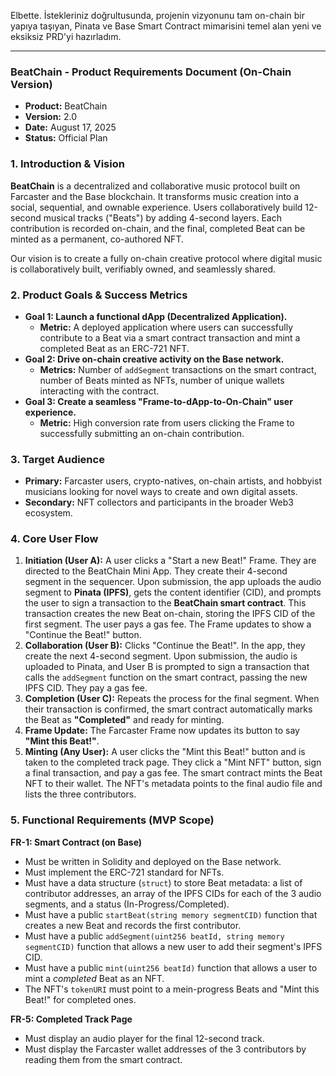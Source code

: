 Elbette. İstekleriniz doğrultusunda, projenin vizyonunu tam on-chain bir yapıya taşıyan, Pinata ve Base Smart Contract mimarisini temel alan yeni ve eksiksiz PRD'yi hazırladım.

---

### **BeatChain - Product Requirements Document (On-Chain Version)**

* **Product:** BeatChain
* **Version:** 2.0
* **Date:** August 17, 2025
* **Status:** Official Plan

### 1. Introduction & Vision

**BeatChain** is a decentralized and collaborative music protocol built on Farcaster and the Base blockchain. It transforms music creation into a social, sequential, and ownable experience. Users collaboratively build 12-second musical tracks ("Beats") by adding 4-second layers. Each contribution is recorded on-chain, and the final, completed Beat can be minted as a permanent, co-authored NFT.

Our vision is to create a fully on-chain creative protocol where digital music is collaboratively built, verifiably owned, and seamlessly shared.

### 2. Product Goals & Success Metrics

* **Goal 1: Launch a functional dApp (Decentralized Application).**
    * **Metric:** A deployed application where users can successfully contribute to a Beat via a smart contract transaction and mint a completed Beat as an ERC-721 NFT.
* **Goal 2: Drive on-chain creative activity on the Base network.**
    * **Metrics:** Number of `addSegment` transactions on the smart contract, number of Beats minted as NFTs, number of unique wallets interacting with the contract.
* **Goal 3: Create a seamless "Frame-to-dApp-to-On-Chain" user experience.**
    * **Metric:** High conversion rate from users clicking the Frame to successfully submitting an on-chain contribution.

### 3. Target Audience

* **Primary:** Farcaster users, crypto-natives, on-chain artists, and hobbyist musicians looking for novel ways to create and own digital assets.
* **Secondary:** NFT collectors and participants in the broader Web3 ecosystem.

### 4. Core User Flow

1.  **Initiation (User A):** A user clicks a "Start a new Beat!" Frame. They are directed to the BeatChain Mini App. They create their 4-second segment in the sequencer. Upon submission, the app uploads the audio segment to **Pinata (IPFS)**, gets the content identifier (CID), and prompts the user to sign a transaction to the **BeatChain smart contract**. This transaction creates the new Beat on-chain, storing the IPFS CID of the first segment. The user pays a gas fee. The Frame updates to show a "Continue the Beat!" button.
2.  **Collaboration (User B):** Clicks "Continue the Beat!". In the app, they create the next 4-second segment. Upon submission, the audio is uploaded to Pinata, and User B is prompted to sign a transaction that calls the `addSegment` function on the smart contract, passing the new IPFS CID. They pay a gas fee.
3.  **Completion (User C):** Repeats the process for the final segment. When their transaction is confirmed, the smart contract automatically marks the Beat as **"Completed"** and ready for minting.
4.  **Frame Update:** The Farcaster Frame now updates its button to say **"Mint this Beat!"**.
5.  **Minting (Any User):** A user clicks the "Mint this Beat!" button and is taken to the completed track page. They click a "Mint NFT" button, sign a final transaction, and pay a gas fee. The smart contract mints the Beat NFT to their wallet. The NFT's metadata points to the final audio file and lists the three contributors.

### 5. Functional Requirements (MVP Scope)

**FR-1: Smart Contract (on Base)**
* Must be written in Solidity and deployed on the Base network.
* Must implement the ERC-721 standard for NFTs.
* Must have a data structure (`struct`) to store Beat metadata: a list of contributor addresses, an array of the IPFS CIDs for each of the 3 audio segments, and a status (In-Progress/Completed).
* Must have a public `startBeat(string memory segmentCID)` function that creates a new Beat and records the first contributor.
* Must have a public `addSegment(uint256 beatId, string memory segmentCID)` function that allows a new user to add their segment's IPFS CID.
* Must have a public `mint(uint256 beatId)` function that allows a user to mint a *completed* Beat as an NFT.
* The NFT's `tokenURI` must point to a mein-progress Beats and "Mint this Beat!" for completed ones.

**FR-5: Completed Track Page**
* Must display an audio player for the final 12-second track.
* Must display the Farcaster wallet addresses of the 3 contributors by reading them from the smart contract.